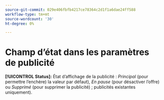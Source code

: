 ```yaml
---
source-git-commit: 029e406fbfb4217ce78364c2d1f1a6dae24ff588
workflow-type: tm+mt
source-wordcount: '30'
ht-degree: 0%

---
```

# Champ d’état dans les paramètres de publicité

**[!UICONTROL Status]:** État d’affichage de la publicité : *Principal* (pour permettre l’enchère) la valeur par défaut), *En pause* (pour désactiver l’offre) ou *Supprimé* (pour supprimer la publicité) ; publicités existantes uniquement).
